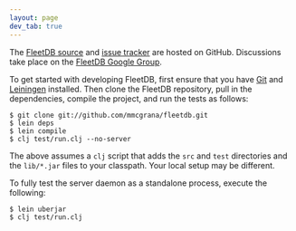 ```yaml
---
layout: page
dev_tab: true
---
```


The [FleetDB source](http://github.com/mmcgrana/fleetdb) and [issue tracker](http://github.com/mmcgrana/fleetdb/issues) are hosted on GitHub. Discussions take place on the [FleetDB Google Group](http://groups.google.com/group/fleetdb).

To get started with developing FleetDB, first ensure that you have [Git](http://git-scm.com/) and [Leiningen](http://github.com/technomancy/leiningen) installed. Then clone the FleetDB repository, pull in the dependencies, compile the project, and run the tests as follows:

    $ git clone git://github.com/mmcgrana/fleetdb.git
    $ lein deps
    $ lein compile
    $ clj test/run.clj --no-server

The above assumes a `clj` script that adds the `src` and `test` directories and the `lib/*.jar` files to your classpath. Your local setup may be different.

To fully test the server daemon as a standalone process, execute the following:

    $ lein uberjar
    $ clj test/run.clj
